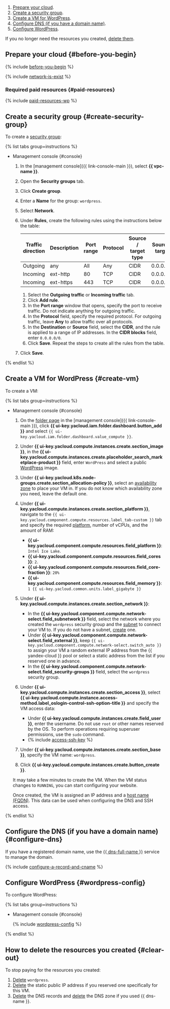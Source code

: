 1. [Prepare your cloud](#before-you-begin).
1. [Create a security group](#create-security-group).
1. [Create a VM for WordPress](#create-vm).
1. [Configure DNS (if you have a domain name)](#configure-dns).
1. [Configure WordPress](#wordpress-config).

If you no longer need the resources you created, [delete them](#clear-out).

## Prepare your cloud {#before-you-begin}

{% include [before-you-begin](../../_tutorials_includes/before-you-begin.md) %}

{% include [network-is-exist](../../_tutorials_includes/network-is-exist.md) %}

### Required paid resources {#paid-resources}

{% include [paid-resources-wp](../../_tutorials_includes/wordpress/paid-resources-wp.md) %}

## Create a security group {#create-security-group}

To create a [security group](../../../vpc/concepts/security-groups.md):

{% list tabs group=instructions %}

- Management console {#console}

  1. In the [management console]({{ link-console-main }}), select **{{ vpc-name }}**.
  1. Open the **Security groups** tab.
  1. Click **Create group**.
  1. Enter a **Name** for the group: `wordpress`.
  1. Select **Network**.
  1. Under **Rules**, create the following rules using the instructions below the table:

     Traffic<br>direction | Description | Port<br>range | Protocol | Source /<br>target type | Source /<br>target
     --- | --- | --- | --- | --- | ---
     Outgoing | any | All | Any | CIDR | 0.0.0.0/0
     Incoming | ext-http | 80 | TCP | CIDR | 0.0.0.0/0
     Incoming | ext-https | 443 | TCP | CIDR | 0.0.0.0/0

     1. Select the **Outgoing traffic** or **Incoming traffic** tab.
     1. Click **Add rule**.
     1. In the **Port range** window that opens, specify the port to receive traffic. Do not indicate anything for outgoing traffic.
     1. In the **Protocol** field, specify the required protocol. For outgoing traffic, leave **Any** to allow traffic over all protocols.
     1. In the **Destination** or **Source** field, select the **CIDR**, and the rule is applied to a range of IP addresses. In the **CIDR bloсks** field, enter `0.0.0.0/0`.
     1. Click **Save**. Repeat the steps to create all the rules from the table.
  1. Click **Save**.

{% endlist %}

## Create a VM for WordPress {#create-vm}

To create a VM:

{% list tabs group=instructions %}

- Management console {#console}

  1. On the [folder page](../../../resource-manager/concepts/resources-hierarchy.md#folder) in the [management console]({{ link-console-main }}), click **{{ ui-key.yacloud.iam.folder.dashboard.button_add }}** and select `{{ ui-key.yacloud.iam.folder.dashboard.value_compute }}`.
  1. Under **{{ ui-key.yacloud.compute.instances.create.section_image }}**, in the **{{ ui-key.yacloud.compute.instances.create.placeholder_search_marketplace-product }}** field, enter `WordPress` and select a public [WordPress](/marketplace/products/yc/wordpress) image.
  1. Under **{{ ui-key.yacloud.k8s.node-groups.create.section_allocation-policy }}**, select an [availability zone](../../../overview/concepts/geo-scope.md) to place your VM in. If you do not know which availability zone you need, leave the default one.
  1. Under **{{ ui-key.yacloud.compute.instances.create.section_platform }}**, navigate to the `{{ ui-key.yacloud.component.compute.resources.label_tab-custom }}` tab and specify the required [platform](../../../compute/concepts/vm-platforms.md), number of vCPUs, and the amount of RAM:

      * **{{ ui-key.yacloud.component.compute.resources.field_platform }}**: `Intel Ice Lake`.
      * **{{ ui-key.yacloud.component.compute.resources.field_cores }}**: `2`.
      * **{{ ui-key.yacloud.component.compute.resources.field_core-fraction }}**: `20%`
      * **{{ ui-key.yacloud.component.compute.resources.field_memory }}**: `1 {{ ui-key.yacloud.common.units.label_gigabyte }}`

  1. Under **{{ ui-key.yacloud.compute.instances.create.section_network }}**:

      * In the **{{ ui-key.yacloud.component.compute.network-select.field_subnetwork }}** field, select the network where you created the `wordpress` security group and the [subnet](../../../vpc/concepts/network.md#subnet) to connect your VM to. If you do not have a subnet, [create](../../../vpc/operations/subnet-create.md) one.
      * Under **{{ ui-key.yacloud.component.compute.network-select.field_external }}**, keep `{{ ui-key.yacloud.component.compute.network-select.switch_auto }}` to assign your VM a random external IP address from the {{ yandex-cloud }} pool or select a static address from the list if you reserved one in advance.
      * In the **{{ ui-key.yacloud.component.compute.network-select.field_security-groups }}** field, select the `wordpress` security group.

  1. Under **{{ ui-key.yacloud.compute.instances.create.section_access }}**, select **{{ ui-key.yacloud.compute.instance.access-method.label_oslogin-control-ssh-option-title }}** and specify the VM access data:

      * Under **{{ ui-key.yacloud.compute.instances.create.field_user }}**, enter the username. Do not use `root` or other names reserved by the OS. To perform operations requiring superuser permissions, use the `sudo` command.
      * {% include [access-ssh-key](../../../_includes/compute/create/access-ssh-key.md) %}

  1. Under **{{ ui-key.yacloud.compute.instances.create.section_base }}**, specify the VM name: `wordpress`.
  1. Click **{{ ui-key.yacloud.compute.instances.create.button_create }}**.

  It may take a few minutes to create the VM. When the VM status changes to `RUNNING`, you can start configuring your website.

  Once created, the VM is assigned an IP address and a [host name (FQDN)](../../../compute/concepts/network.md#hostname). This data can be used when configuring the DNS and SSH access.

{% endlist %}

## Configure the DNS (if you have a domain name) {#configure-dns}

If you have a registered domain name, use the [{{ dns-full-name }}](../../../dns/) service to manage the domain.

{% include [configure-a-record-and-cname](../../_tutorials_includes/configure-a-record-and-cname.md) %}

## Configure WordPress {#wordpress-config}

To configure WordPress:

{% list tabs group=instructions %}

- Management console {#console}

  {% include [wordpress-config](wordpress-config.md) %}

{% endlist %}

## How to delete the resources you created {#clear-out}

To stop paying for the resources you created:

1. [Delete](../../../compute/operations/vm-control/vm-delete.md) `wordpress`.
1. [Delete](../../../vpc/operations/address-delete.md) the static public IP address if you reserved one specifically for this VM.
1. [Delete](../../../dns/operations/resource-record-delete.md) the DNS records and [delete](../../../dns/operations/zone-delete.md) the DNS zone if you used {{ dns-name }}.
